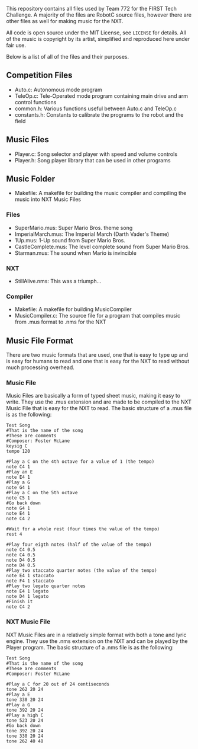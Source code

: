 This repository contains all files used by Team 772 for the FIRST Tech Challenge. A majority of the files are RobotC source files, however there are other files as well for making music for the NXT.

All code is open source under the MIT License, see `LICENSE` for details. All of the music is copyright by its artist, simplified and reproduced here under fair use.

Below is a list of all of the files and their purposes.

Competition Files
-----------------
- Auto.c: Autonomous mode program
- TeleOp.c: Tele-Operated mode program containing main drive and arm control functions
- common.h: Various functions useful between Auto.c and TeleOp.c
- constants.h: Constants to calibrate the programs to the robot and the field

Music Files
-----------
- Player.c: Song selector and player with speed and volume controls
- Player.h: Song player library that can be used in other programs

Music Folder
------------
- Makefile: A makefile for building the music compiler and compiling the music into NXT Music Files

### Files ###
- SuperMario.mus: Super Mario Bros. theme song
- ImperialMarch.mus: The Imperial March (Darth Vader's Theme)
- 1Up.mus: 1-Up sound from Super Mario Bros.
- CastleComplete.mus: The level complete sound from Super Mario Bros.
- Starman.mus: The sound when Mario is invincible

### NXT ###
- StillAlive.nms: This was a triumph...

### Compiler ###
- Makefile: A makefile for building MusicCompiler
- MusicCompiler.c: The source file for a program that compiles music from .mus format to .nms for the NXT

Music File Format
-----------------
There are two music formats that are used, one that is easy to type up and is easy for humans to read and one that is easy for the NXT to read without much processing overhead.

### Music File ###
Music Files are basically a form of typed sheet music, making it easy to write. They use the .mus extension and are made to be compiled to the NXT Music File that is easy for the NXT to read. The basic structure of a .mus file is as the following:
```
Test Song
#That is the name of the song
#These are comments
#Composer: Foster McLane
keysig C
tempo 120

#Play a C on the 4th octave for a value of 1 (the tempo)
note C4 1
#Play an E
note E4 1
#Play a G
note G4 1
#Play a C on the 5th octave
note C5 1
#Go back down
note G4 1
note E4 1
note C4 2

#Wait for a whole rest (four times the value of the tempo)
rest 4

#Play four eigth notes (half of the value of the tempo)
note C4 0.5
note C4 0.5
note D4 0.5
note D4 0.5
#Play two staccato quarter notes (the value of the tempo)
note E4 1 staccato
note F4 1 staccato
#Play two legato quarter notes
note E4 1 legato
note D4 1 legato
#Finish it
note C4 2
```

### NXT Music File ###
NXT Music Files are in a relatively simple format with both a tone and lyric engine. They use the .nms extension on the NXT and can be played by the Player program. The basic structure of a .nms file is as the following:
```
Test Song
#That is the name of the song
#These are comments
#Composer: Foster McLane

#Play a C for 20 out of 24 centiseconds
tone 262 20 24
#Play a E
tone 330 20 24
#Play a G
tone 392 20 24
#Play a high C
tone 523 20 24
#Go back down
tone 392 20 24
tone 330 20 24
tone 262 40 48
```
